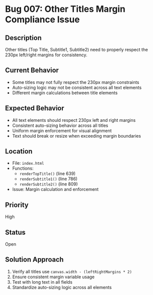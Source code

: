 # Bug 007: Other Titles Margin Compliance Issue

## Description
Other titles (Top Title, Subtitle1, Subtitle2) need to properly respect the 230px left/right margins for consistency.

## Current Behavior
- Some titles may not fully respect the 230px margin constraints
- Auto-sizing logic may not be consistent across all text elements
- Different margin calculations between title elements

## Expected Behavior
- All text elements should respect 230px left and right margins
- Consistent auto-sizing behavior across all titles
- Uniform margin enforcement for visual alignment
- Text should break or resize when exceeding margin boundaries

## Location
- File: `index.html`
- Functions: 
  - `renderTopTitle()` (line 639)
  - `renderSubtitle1()` (line 786) 
  - `renderSubtitle2()` (line 809)
- Issue: Margin calculation and enforcement

## Priority
High

## Status
Open

## Solution Approach
1. Verify all titles use `canvas.width - (leftRightMargins * 2)`
2. Ensure consistent margin variable usage
3. Test with long text in all fields
4. Standardize auto-sizing logic across all elements